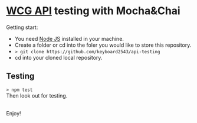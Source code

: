 # [WCG API](https://github.com/WorldClassProgrammers/Government-APIs) testing with Mocha&Chai

Getting start:
- You need [Node JS](https://nodejs.org/) installed in your machine.
- Create a folder or cd into the foler you would like to store this repository.
- `> git clone https://github.com/keyboard2543/api-testing`
- cd into your cloned local repository.

## Testing
`> npm test`<br>
Then look out for testing.<br><br>

Enjoy!
